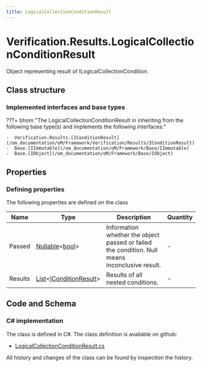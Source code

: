 ```yaml
---
title: LogicalCollectionConditionResult
---
```


# Verification.Results.LogicalCollectionConditionResult

Object representing result of ILogicalCollectionCondition.

## Class structure

### Implemented interfaces and base types

???+ bhom "The LogicalCollectionConditionResult in inheriting from the following base type(s) and implements the following interfaces:"

    -  Verification.Results.[IConditionResult](/om_documentation/oM/Framework/Verification/Results/IConditionResult)
    -  Base.[IImmutable](/om_documentation/oM/Framework/Base/IImmutable)
    -  Base.[IObject](/om_documentation/oM/Framework/Base/IObject)


## Properties



### Defining properties

The following properties are defined on the class

| Name             | Type             | Description      | Quantity         |
|------------------|------------------|------------------|------------------|
| Passed | [Nullable](https://learn.microsoft.com/en-us/dotnet/api/System.Nullable-1?view=netstandard-2.0)&lt;[bool](https://learn.microsoft.com/en-us/dotnet/api/System.Boolean?view=netstandard-2.0)&gt; | Information whether the object passed or failed the condition. Null means inconclusive result. | - |
| Results | [List](https://learn.microsoft.com/en-us/dotnet/api/System.Collections.Generic.List-1?view=netstandard-2.0)&lt;[IConditionResult](/om_documentation/oM/Framework/Verification/Results/IConditionResult)&gt; | Results of all nested conditions. | - |


## Code and Schema

### C# implementation

The class is defined in C#. The class definition is available on github:

- [LogicalCollectionConditionResult.cs](https://github.com/BHoM/BHoM/blob/develop/Verification_oM/Results/Conditions/LogicalCollectionConditionResult.cs)

All history and changes of the class can be found by inspection the history.
